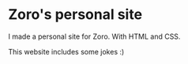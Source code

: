 # Zoro's personal site
I made a personal site for Zoro. With HTML and CSS.

This website includes some jokes :)
